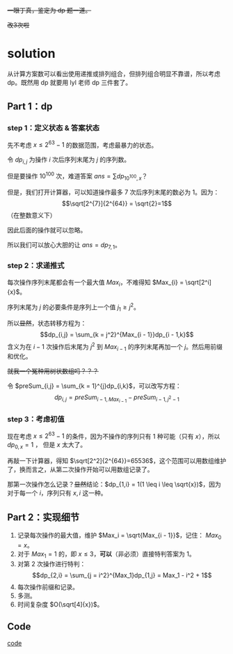 ~~一眼丁真，鉴定为 dp 题一道。~~

~~改3次啦~~
# solution
从计算方案数可以看出使用递推或排列组合，但排列组合明显不靠谱，所以考虑 dp。既然用 dp 就要用 lyl 老师 dp 三件套了。
## $\text{Part 1}$：$\text{dp}$
### $\text{step 1}$：定义状态 & 答案状态
先不考虑 $x \le 2^{63} - 1$ 的数据范围，考虑最暴力的状态。

令 $dp_{i, j}$ 为操作 $i$ 次后序列末尾为 $j$ 的序列数。

但是要操作 $10^{100}$ 次，难道答案 $ans = \sum{dp_{10^{100},x}}$？

但是，我们打开计算器，可以知道操作最多 $7$ 次后序列末尾的数必为 $1$。因为：
$$\sqrt[2^{7}]{2^{64}} = \sqrt{2}=1$$
（在整数意义下）

因此后面的操作就可以忽略。

所以我们可以放心大胆的让 $ans = dp_{7,1}$。
### $\text{step 2}$：求递推式
每次操作序列末尾都会有一个最大值 $Max_{i}$，不难得知 $Max_{i} = \sqrt[2^i]{x}$。

序列末尾为 $j$ 的必要条件是序列上一个值 $j_1 \geq j^{2}$。

所以~~显然~~，状态转移方程为：
$$dp_{i,j} = \sum_{k = j^2}^{Max_{i - 1}}dp_{i - 1,k}$$
含义为在 $i-1$ 次操作后末尾为 $j^2$ 到 $Max_{i-1}$ 的序列末尾再加一个 $j$。然后用前缀和优化。

~~就我一个冤种用树状数组吗？？？~~

令 $preSum_{i,j} = \sum_{k = 1}^{j}dp_{i,k}$，可以改写方程：
$$dp_{i,j} = preSum_{i - 1,Max_{i - 1}}-preSum_{i-1,j^2-1}$$
### $\text{step 3}$：考虑初值
现在考虑 $x \leq 2^{63} - 1$ 的条件，因为不操作的序列只有 $1$ 种可能（只有 $x$），所以 $dp_{0,x} = 1$ ， 但是 $x$ 太大了。

再敲一下计算器，得知 $\sqrt[2^2]{2^{64}}=65536$，这个范围可以用数组维护了，换而言之，从第二次操作开始可以用数组记录了。

那第一次操作怎么记录？~~显然~~结论：$dp_{1,i} = 1(1 \leq i \leq \sqrt{x})$，因为对于每一个 $i$，序列只有 $x,i$ 这一种。

## $\text{Part 2}$：实现细节
1. 记录每次操作的最大值，维护 $Max_i = \sqrt{Max_{i - 1}}$，记住： $Max_0=x$。
2. 对于 $Max_1 = 1$ 的，即 $x \leq 3$，**可以**（非必须）直接特判答案为 $1$。
3. 对第 $2$ 次操作进行特判：
$$dp_{2,i} = \sum_{j = i^2}^{Max_1}dp_{1,j} = Max_1 - i^2 + 1$$
4. 每次操作前缀和记录。
5. 多测。
6. 时间复杂度 $O(\sqrt[4]{x})$。

## $\text{Code}$
[code](https://www.luogu.com.cn/paste/lzbw6qcp)